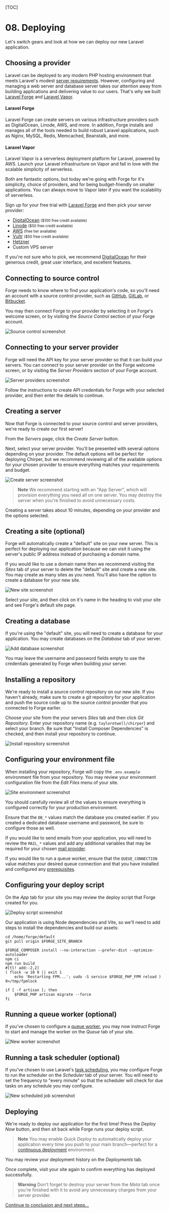 [TOC]

# <b>08.</b> Deploying

Let's switch gears and look at how we can deploy our new Laravel application.

## Choosing a provider

Laravel can be deployed to any modern PHP hosting environment that meets Laravel's modest [server requirements](https://laravel.com/docs/deployment#server-requirements). However, configuring and managing a web server and database server takes our attention away from building applications and delivering value to our users. That's why we built [Laravel Forge](https://forge.laravel.com/?ref=bootcamp.laravel.com) and [Laravel Vapor](https://vapor.laravel.com/?ref=bootcamp.laravel.com).

#### Laravel Forge

Laravel Forge can create servers on various infrastructure providers such as DigitalOcean, Linode, AWS, and more. In addition, Forge installs and manages all of the tools needed to build robust Laravel applications, such as Nginx, MySQL, Redis, Memcached, Beanstalk, and more.

#### Laravel Vapor

Laravel Vapor is a serverless deployment platform for Laravel, powered by AWS. Launch your Laravel infrastructure on Vapor and fall in love with the scalable simplicity of serverless.

Both are fantastic options, but today we're going with Forge for it's simplicity, choice of providers, and for being budget-friendly on smaller applications. You can always move to Vapor later if you want the scalability of serverless.

Sign up for your free trial with [Laravel Forge](https://forge.laravel.com/?ref=bootcamp.laravel.com) and then pick your server provider:

* [DigitalOcean](https://try.digitalocean.com/freetrialoffer/) <small>($100 free credit available)</small>
* [Linode](https://www.linode.com/) <small>($50 free credit available)</small>
* [AWS](https://aws.amazon.com/free/) <small>(free tier available)</small>
* [Vultr](https://www.vultr.com/promo/try50/) <small>($50 free credit available)</small>
* [Hetzner](https://www.hetzner.com/)
* Custom VPS server

If you're not sure who to pick, we recommend [DigitalOcean](https://try.digitalocean.com/freetrialoffer/) for their generous credit, great user interface, and excellent features.

## Connecting to source control

Forge needs to know where to find your application's code, so you'll need an account with a source control provider, such as [GitHub](https://github.com/), [GitLab](https://gitlab.com/), or [Bitbucket](https://bitbucket.com).

You may then connect Forge to your provider by selecting it on Forge's welcome screen, or by visiting the *Source Control* section of your Forge account.

<img src="/img/screenshots/forge-source-control.png" alt="Source control screenshot" class="rounded-lg border dark:border-none shadow-lg" />

## Connecting to your server provider

Forge will need the API key for your server provider so that it can build your servers. You can connect to your server provider on the Forge welcome screen, or by visiting the *Server Providers* section of your Forge account.

<img src="/img/screenshots/forge-server-providers.png" alt="Server providers screenshot" class="rounded-lg border dark:border-none shadow-lg" />

Follow the instructions to create API credentials for Forge with your selected provider, and then enter the details to continue.

## Creating a server

Now that Forge is connected to your source control and server providers, we're ready to create our first server!

From the *Servers* page, click the *Create Server* button.

Next, select your server provider. You'll be presented with several options depending on your provider. The default options will be perfect for deploying Chirper, but we recommend reviewing all of the available options for your chosen provider to ensure everything matches your requirements and budget.

<img src="/img/screenshots/forge-create-server.png" alt="Create server screenshot" class="rounded-lg border dark:border-none shadow-lg" />

> **Note**
> We recommend starting with an "App Server", which will provision everything you need all on one server. You may destroy the server when you're finished to avoid unnecessary costs.

Creating a server takes about 10 minutes, depending on your provider and the options selected.

## Creating a site (optional)

Forge will automatically create a "default" site on your new server. This is perfect for deploying our application because we can visit it using the server's public IP address instead of purchasing a domain name.

If you would like to use a domain name then we recommend visiting the *Sites* tab of your server to delete the "default" site and create a new site. You may create as many sites as you need. You'll also have the option to create a database for your new site.

<img src="/img/screenshots/forge-new-site.png" alt="New site screenshot" class="rounded-lg border dark:border-none shadow-lg" />

Select your site, and then click on it's name in the heading to visit your site and see Forge's default site page.

## Creating a database

If you're using the "default" site, you will need to create a database for your application. You may create databases on the *Database* tab of your server.

<img src="/img/screenshots/forge-add-database.png" alt="Add database screenshot" class="rounded-lg border dark:border-none shadow-lg" />

You may leave the username and password fields empty to use the credentials generated by Forge when building your server.

## Installing a repository

We're ready to install a source control repository on our new site. If you haven't already, make sure to create a git repository for your application and push the source code up to the source control provider that you connected to Forge earlier.

Choose your site from the your servers *Sites* tab and then click *Git Repository*. Enter your repository name (e.g. `taylorotwell/chirper`) and select your branch. Be sure that "Install Composer Dependencies" is checked, and then install your repository to continue.

<img src="/img/screenshots/forge-install-repository.png" alt="Install repository screenshot" class="rounded-lg border dark:border-none shadow-lg" />

## Configuring your environment file

When installing your repository, Forge will copy the `.env.example` environment file from your repository. You may review your environment configuration file from the *Edit Files* menu of your site.

<img src="/img/screenshots/forge-site-environment.png" alt="Site environment screenshot" class="rounded-lg border dark:border-none shadow-lg" />

You should carefully review all of the values to ensure everything is configured correctly for your production environment.

Ensure that the `DB_*` values match the database you created earlier. If you created a dedicated database username and password, be sure to configure those as well.

If you would like to send emails from your application, you will need to review the `MAIL_*` values and add any additional variables that may be required for your chosen [mail provider](https://laravel.com/docs/mail#configuration).

If you would like to run a queue worker, ensure that the `QUEUE_CONNECTION` value matches your desired queue connection and that you have installed and configured any [prerequisites](https://laravel.com/docs/queues#driver-prerequisites).

## Configuring your deploy script

On the *App* tab for your site you may review the deploy script that Forge created for you.

<img src="/img/screenshots/forge-deploy-script.png" alt="Deploy script screenshot" class="rounded-lg border dark:border-none shadow-lg" />

Our application is using Node dependencies and Vite, so we'll need to add steps to install the dependencies and build our assets:

```env
cd /home/forge/default
git pull origin $FORGE_SITE_BRANCH

$FORGE_COMPOSER install --no-interaction --prefer-dist --optimize-autoloader
npm ci
npm run build
#[tl! add:-2,2]
( flock -w 10 9 || exit 1
    echo 'Restarting FPM...'; sudo -S service $FORGE_PHP_FPM reload ) 9>/tmp/fpmlock

if [ -f artisan ]; then
    $FORGE_PHP artisan migrate --force
fi
```

## Running a queue worker (optional)

If you've chosen to configure a [queue worker](https://laravel.com/docs/queues), you may now instruct Forge to start and manage the worker on the *Queue* tab of your site.

<img src="/img/screenshots/forge-new-worker.png" alt="New worker screenshot" class="rounded-lg border dark:border-none shadow-lg" />

## Running a task scheduler (optional)

If you've chosen to use Laravel's [task scheduling](https://laravel.com/docs/scheduling), you may configure Forge to run the scheduler on the *Scheduler* tab of your server. You will need to set the frequency to "every minute" so that the scheduler will check for due tasks on any schedule you may configure.

<img src="/img/screenshots/forge-new-scheduled-job.png" alt="New scheduled job screenshot" class="rounded-lg border dark:border-none shadow-lg" />

## Deploying

We're ready to deploy our application for the first time! Press the *Deploy Now* button, and then sit back while Forge runs your deploy script.

> **Note**
> You may enable *Quick Deploy* to automatically deploy your application every time you push to your main branch&mdash;perfect for a [continuous deployment](https://en.wikipedia.org/wiki/Continuous_deployment) environment.

You may review your deployment history on the *Deployments* tab.

Once complete, visit your site again to confirm everything has deployed successfully.

> **Warning**
> Don't forget to destroy your server from the *Meta* tab once you're finished with it to avoid any unnecessary charges from your server provider.

[Continue to conclusion and next steps...](/conclusion)
